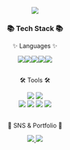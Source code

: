 <div align=center>
	<img src="https://capsule-render.vercel.app/api?type=waving&color=auto&height=150&section=header&text=Junsoo's%20Github!&fontSize=37" />	
</div>
<div align=center>
	<h3>📚 Tech Stack 📚</h3>
	<p>✨ Languages ✨</p>
</div>

<div align=center>
<img src="https://img.shields.io/badge/python-3776AB?style=flat&logo=python&logoColor=white"/><img src="https://img.shields.io/badge/cplusplus-00599C?style=flat&logo=cplusplus&logoColor=white"/><img src="https://img.shields.io/badge/Java-007396?style=flat&logo=OpenJDK&logoColor=white"/><img src="https://img.shields.io/badge/nodejs-339933?style=flat&logo=cplusplus&logoColor=white"/><img src="https://img.shields.io/badge/javascript-F7DF1E?style=flat&logo=cplusplus&logoColor=white"/>
</div>
<br>
<div align=center>
	<p>🛠 Tools 🛠</p>
</div>
<div align=center>
	<img src="https://img.shields.io/badge/IntelliJ%20IDEAE-000000?style=flat&logo=EclipseIDE&logoColor=white" />
	<img src="https://img.shields.io/badge/Visual%20Studio%20Code-007ACC?style=flat&logo=VisualStudioCode&logoColor=white" />
	<br>
  	<img src="https://img.shields.io/badge/Eclipse%20IDE-2C2255?style=flat&logo=EclipseIDE&logoColor=white" />
	<img src="https://img.shields.io/badge/GitHub-181717?style=flat&logo=GitHub&logoColor=white" />
  	<img src="https://img.shields.io/badge/Git-F05032?style=flat&logo=Git&logoColor=white" />
  	<img src="https://img.shields.io/badge/Anaconda-44A833?style=flat&logo=anaconda&logoColor=white" />
</div>
<br>
<div align=center>
	<p>🎨 SNS & Portfolio 🎨</p>
</div>
<div align=center>
<a href="https://numerous-mandrill-43b.notion.site/UMC-5th-9e3074d12b3c4e9091252c91b4d59b90?pvs=4" target="_blank"><img src="https://img.shields.io/badge/notion-000000?style=flat&logo=OpenJDK&logoColor=white"/>
	<img src="https://img.shields.io/badge/Discord-5865F2?style=flat&logo=Discord&logoColor=white" />
</div>

 
<!--
**elephant0302/elephant0302** is a ✨ _special_ ✨ repository because its `README.md` (this file) appears on your GitHub profile.

Here are some ideas to get you started:

- 🔭 I’m currently working on ...
- 🌱 I’m currently learning ...
- 👯 I’m looking to collaborate on ...
- 🤔 I’m looking for help with ...x
- 💬 Ask me about ...
- 📫 How to reach me: ...
- 😄 Pronouns: ...
- ⚡ Fun fact: ...
-->

